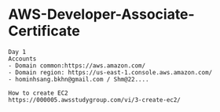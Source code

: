 # AWS-Developer-Associate-Certificate
```
Day 1
Accounts
- Domain common:https://aws.amazon.com/
- Domain region: https://us-east-1.console.aws.amazon.com/
- hominhsang.bkhn@gmail.com / Shm@22....

How to create EC2
https://000005.awsstudygroup.com/vi/3-create-ec2/
```